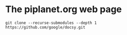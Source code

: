 # The piplanet.org web page

```
git clone --recurse-submodules --depth 1 https://github.com/google/docsy.git

```
